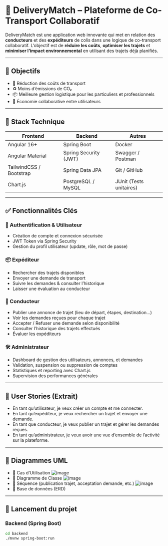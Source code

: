 # 🚚 DeliveryMatch – Plateforme de Co-Transport Collaboratif

DeliveryMatch est une application web innovante qui met en relation des **conducteurs** et des **expéditeurs** de colis dans une logique de co-transport collaboratif. L’objectif est de **réduire les coûts**, **optimiser les trajets** et **minimiser l’impact environnemental** en utilisant des trajets déjà planifiés.

---

## 🧠 Objectifs

- 💸 Réduction des coûts de transport
- ♻️ Moins d’émissions de CO₂
- 📦 Meilleure gestion logistique pour les particuliers et professionnels
- 🤝 Économie collaborative entre utilisateurs

---

## 🧰 Stack Technique

| Frontend                | Backend                            | Autres                                |
|-------------------------|-------------------------------------|----------------------------------------|
| Angular 16+             | Spring Boot                         | Docker                                 |
| Angular Material        | Spring Security (JWT)               | Swagger / Postman                      |
| TailwindCSS / Bootstrap | Spring Data JPA                     | Git / GitHub                           |
| Chart.js                | PostgreSQL / MySQL                  | JUnit (Tests unitaires)                |

---

## ✅ Fonctionnalités Clés

### 🔐 Authentification & Utilisateur
- Création de compte et connexion sécurisée
- JWT Token via Spring Security
- Gestion du profil utilisateur (update, rôle, mot de passe)

### 📦 Expéditeur
- Rechercher des trajets disponibles
- Envoyer une demande de transport
- Suivre les demandes & consulter l’historique
- Laisser une évaluation au conducteur

### 🚗 Conducteur
- Publier une annonce de trajet (lieu de départ, étapes, destination…)
- Voir les demandes reçues pour chaque trajet
- Accepter / Refuser une demande selon disponibilité
- Consulter l’historique des trajets effectués
- Évaluer les expéditeurs

### 🛠️ Administrateur
- Dashboard de gestion des utilisateurs, annonces, et demandes
- Validation, suspension ou suppression de comptes
- Statistiques et reporting avec Chart.js
- Supervision des performances générales

---

## 👤 User Stories (Extrait)

- En tant qu’utilisateur, je veux créer un compte et me connecter.
- En tant qu’expéditeur, je veux rechercher un trajet et envoyer une demande.
- En tant que conducteur, je veux publier un trajet et gérer les demandes reçues.
- En tant qu’administrateur, je veux avoir une vue d’ensemble de l’activité sur la plateforme.

---

## 🧩 Diagrammes UML

- 📌 Cas d’Utilisation
  ![image](https://github.com/user-attachments/assets/1c7b0eaf-47d2-4dfb-b85e-7f5831a8a3e9)
- 📌 Diagramme de Classe
  ![image](https://github.com/user-attachments/assets/1c2e67ba-dbf4-4b29-96bf-29430530d2d1)
- 📌 Séquence (publication trajet, acceptation demande, etc.)
  ![image](https://github.com/user-attachments/assets/dc274d2f-0aad-4e7b-89ac-953760ba0d39)
- 📌 Base de données (ERD)


---

## 🚀 Lancement du projet

### Backend (Spring Boot)

```bash
cd backend
./mvnw spring-boot:run
